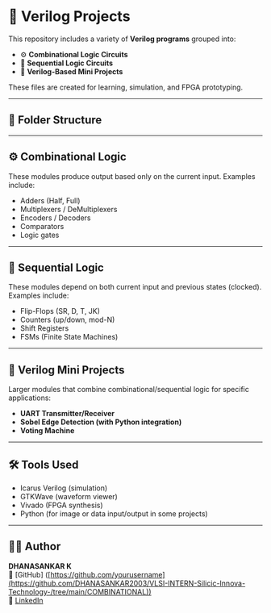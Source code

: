 # 🔧 Verilog Projects

This repository includes a variety of **Verilog programs** grouped into:

- ⚙️ **Combinational Logic Circuits**
- 🔄 **Sequential Logic Circuits**
- 🚀 **Verilog-Based Mini Projects**

These files are created for learning, simulation, and FPGA prototyping.

---

## 📁 Folder Structure
---

## ⚙️ Combinational Logic

These modules produce output based only on the current input. Examples include:

- Adders (Half, Full)
- Multiplexers / DeMultiplexers
- Encoders / Decoders
- Comparators
- Logic gates

---

## 🔄 Sequential Logic

These modules depend on both current input and previous states (clocked). Examples include:

- Flip-Flops (SR, D, T, JK)
- Counters (up/down, mod-N)
- Shift Registers
- FSMs (Finite State Machines)

---

## 🚀 Verilog Mini Projects

Larger modules that combine combinational/sequential logic for specific applications:

- **UART Transmitter/Receiver**
- **Sobel Edge Detection (with Python integration)**
- **Voting Machine**

---

## 🛠 Tools Used

- Icarus Verilog (simulation)
- GTKWave (waveform viewer)
- Vivado (FPGA synthesis)
- Python (for image or data input/output in some projects)

---

## 👨‍💻 Author

**DHANASANKAR K**  
🔗 [GitHub] ([https://github.com/yourusername](https://github.com/DHANASANKAR2003/VLSI-INTERN-Silicic-Innova-Technology-/tree/main/COMBINATIONAL))  
🔗 [LinkedIn](www.linkedin.com/in/dhanasankar-k-23b196291)  


